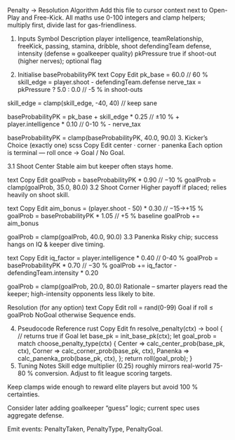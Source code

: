 Penalty → Resolution Algorithm
Add this file to cursor context next to Open-Play and Free-Kick.
All maths use 0-100 integers and clamp helpers; multiply first, divide last for gas-friendliness.

1. Inputs
Symbol	Description
player	intelligence, teamRelationship, freeKick, passing, stamina, dribble, shoot
defendingTeam	defense, intensity
(defense ≈ goalkeeper quality)
pkPressure	true if shoot-out (higher nerves); optional flag

2. Initialise baseProbabilityPK
text
Copy
Edit
pk_base    = 60.0                          // 60 %
skill_edge = player.shoot - defendingTeam.defense
nerve_tax  = pkPressure ? 5.0 : 0.0        // -5 % in shoot-outs

skill_edge = clamp(skill_edge, -40, 40)    // keep sane

baseProbabilityPK = pk_base
                   + skill_edge * 0.25      // ±10 %
                   + player.intelligence * 0.10   // 0-10 %
                   - nerve_tax

baseProbabilityPK = clamp(baseProbabilityPK, 40.0, 90.0)
3. Kicker’s Choice (exactly one)
scss
Copy
Edit
center · corner · panenka
Each option is terminal — roll once → Goal / No Goal.

3.1 Shoot Center
Stable aim but keeper often stays home.

text
Copy
Edit
goalProb = baseProbabilityPK * 0.90       // −10 %
goalProb = clamp(goalProb, 35.0, 80.0)
3.2 Shoot Corner
Higher payoff if placed; relies heavily on shoot skill.

text
Copy
Edit
aim_bonus  = (player.shoot - 50) * 0.30    // −15→+15 %
goalProb   = baseProbabilityPK * 1.05      // +5 % baseline
goalProb  += aim_bonus

goalProb   = clamp(goalProb, 40.0, 90.0)
3.3 Panenka
Risky chip; success hangs on IQ & keeper dive timing.

text
Copy
Edit
iq_factor  = player.intelligence * 0.40    // 0-40 %
goalProb   = baseProbabilityPK * 0.70      // −30 %
goalProb  += iq_factor - defendingTeam.intensity * 0.20

goalProb   = clamp(goalProb, 20.0, 80.0)
Rationale – smarter players read the keeper; high-intensity opponents less likely to bite.

Resolution (for any option)
text
Copy
Edit
roll = rand(0-99)
Goal   if roll ≤ goalProb
NoGoal otherwise
Sequence ends.

4. Pseudocode Reference
rust
Copy
Edit
fn resolve_penalty(ctx) -> bool {      // returns true if Goal
    let base_pk = init_base_pk(ctx);
    let goal_prob = match choose_penalty_type(ctx) {
        Center  => calc_center_prob(base_pk, ctx),
        Corner  => calc_corner_prob(base_pk, ctx),
        Panenka => calc_panenka_prob(base_pk, ctx),
    };
    return roll(goal_prob);
}
5. Tuning Notes
Skill edge multiplier (0.25) roughly mirrors real-world 75-80 % conversion.
Adjust to fit league scoring targets.

Keep clamps wide enough to reward elite players but avoid 100 % certainties.

Consider later adding goalkeeper “guess” logic; current spec uses aggregate defense.

Emit events: PenaltyTaken, PenaltyType, PenaltyGoal.